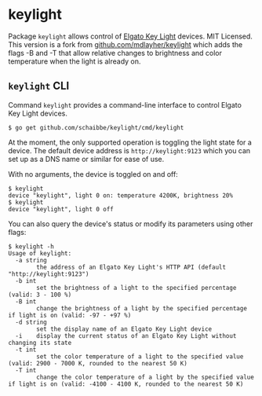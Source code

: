 # keylight 

Package `keylight` allows control of [Elgato Key Light](https://www.elgato.com/en/gaming/key-light)
devices. MIT Licensed.
This version is a fork from [github.com/mdlayher/keylight](https://www.github.com/mdlayher/keylight)
which adds the flags -B and -T that allow relative changes to brightness and color temperature when
the light is already on.

## `keylight` CLI

Command `keylight` provides a command-line interface to control Elgato Key
Light devices.

```
$ go get github.com/schaibbe/keylight/cmd/keylight
```

At the moment, the only supported operation is toggling the light state for
a device. The default device address is `http://keylight:9123` which you can
set up as a DNS name or similar for ease of use.

With no arguments, the device is toggled on and off:

```
$ keylight 
device "keylight", light 0 on: temperature 4200K, brightness 20%
$ keylight 
device "keylight", light 0 off
```

You can also query the device's status or modify its parameters using other flags:

```
$ keylight -h
Usage of keylight:
  -a string
        the address of an Elgato Key Light's HTTP API (default "http://keylight:9123")
  -b int
        set the brightness of a light to the specified percentage (valid: 3 - 100 %)
  -B int
        change the brightness of a light by the specified percentage if light is on (valid: -97 - +97 %)
  -d string
        set the display name of an Elgato Key Light device
  -i    display the current status of an Elgato Key Light without changing its state
  -t int
        set the color temperature of a light to the specified value (valid: 2900 - 7000 K, rounded to the nearest 50 K)
  -T int
        change the color temperature of a light by the specified value if light is on (valid: -4100 - 4100 K, rounded to the nearest 50 K)
```
